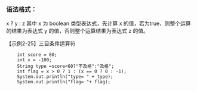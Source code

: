 ### 语法格式：

x ? y : z
    其中 x 为 boolean 类型表达式，先计算 x 的值，若为true，则整个运算的结果为表达式 y 的值，否则整个运算结果为表达式 z 的值。



【示例2-25】三目条件运算符

        int score = 80; 
        int x = -100;
        String type =score<60?"不及格":"及格"; 
        int flag = x > 0 ? 1 : (x == 0 ? 0 : -1);
        System.out.println("type= " + type);
        System.out.println("flag= "+ flag);
